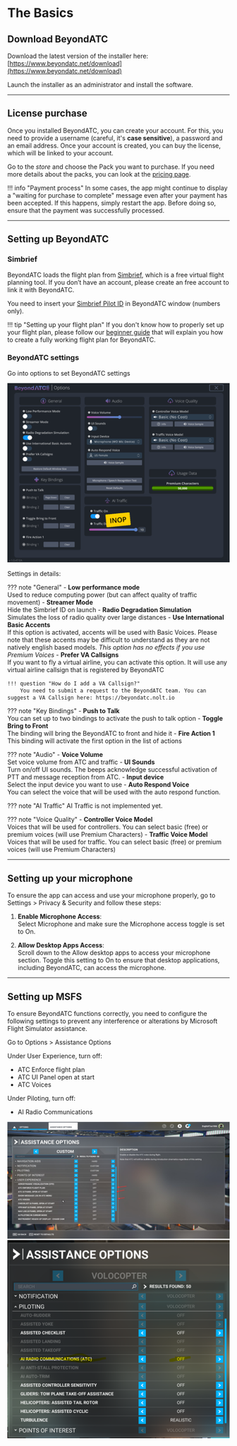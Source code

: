 # The Basics

## Download BeyondATC

Download the latest version of the installer here: [https://www.beyondatc.net/download](https://www.beyondatc.net/download)

Launch the installer as an administrator and install the software.

---

## License purchase

Once you installed BeyondATC, you can create your account. For this, you need to provide a username (careful, it's **case sensitive**), a password and an email address. Once your account is created, you can buy the license, which will be linked to your account. 

Go to the *store* and choose the Pack you want to purchase. If you need more details about the packs, you can look at the [pricing page](pricing.md).

!!! info "Payment process"
    In some cases, the app might continue to display a "waiting for purchase to complete" message even after your payment has been accepted. If this happens, simply restart the app. Before doing so, ensure that the payment was successfully processed.

---

## Setting up BeyondATC

### Simbrief

BeyondATC loads the flight plan from [Simbrief](https://www.simbrief.com), which is a free virtual flight planning tool. If you don’t have an account, please create an free account to link it with BeyondATC.

You need to insert your [Simbrief Pilot ID](https://dispatch.simbrief.com/account) in BeyondATC window (numbers only).

!!! tip "Setting up your flight plan"
    If you don't know how to properly set up your flight plan, please follow our [beginner guide](../beginner-guide/preflight.md) that will explain you how to create a fully working flight plan for BeyondATC.


### BeyondATC settings

Go into options to set BeyondATC settings

![Option page in BeyondATC](image-2.png)

Settings in details:

??? note "General"
    - **Low performance mode**  
    Used to reduce computing power (but can affect quality of traffic movement)
    - **Streamer Mode**  
    Hide the Simbrief ID on launch
    - **Radio Degradation Simulation**  
    Simulates the loss of radio quality over large distances
    - **Use International Basic Accents**  
    If this option is activated, accents will be used with Basic Voices. Please note that these accents may be difficult to understand as they are not natively english based models.
    *This option has no effects if you use Premium Voices*
    - **Prefer VA Callsigns**  
    If you want to fly a virtual airline, you can activate this option. It will use any virtual airline callsign that is registered by BeyondATC
    
    !!! question "How do I add a VA Callsign?"
        You need to submit a request to the BeyondATC team. You can suggest a VA Callsign here: https://beyondatc.nolt.io
        
??? note "Key Bindings"
    - **Push to Talk**  
    You can set up to two bindings to activate the push to talk option
    - **Toggle Bring to Front**  
    The binding will bring the BeyondATC to front and hide it
    - **Fire Action 1**  
    This binding will activate the first option in the list of actions
        
??? note "Audio"
    - **Voice Volume**  
    Set voice volume from ATC and traffic
    - **UI Sounds**  
    Turn on/off UI sounds. The beeps acknowledge successful activation of PTT and message reception from ATC.
    - **Input device**  
    Select the input device you want to use
    - **Auto Respond Voice**  
    You can select the voice that will be used with the auto respond function.
        
??? note "AI Traffic"
    AI Traffic is not implemented yet.
        
??? note "Voice Quality"
    - **Controller Voice Model**  
    Voices that will be used for controllers. You can select basic (free) or premium voices (will use Premium Characters)
    - **Traffic Voice Model**  
    Voices that will be used for traffic. You can select basic (free) or premium voices (will use Premium Characters)

---

## Setting up your microphone

To ensure the app can access and use your microphone properly, go to Settings > Privacy & Security and follow these steps:

1. **Enable Microphone Access**:  
Select Microphone and make sure the Microphone access toggle is set to On.

2. **Allow Desktop Apps Access**:  
Scroll down to the Allow desktop apps to access your microphone section.
Toggle this setting to On to ensure that desktop applications, including BeyondATC, can access the microphone.

---

## Setting up MSFS

To ensure BeyondATC functions correctly, you need to configure the following settings to prevent any interference or alterations by Microsoft Flight Simulator assistance.

Go to Options &gt; Assistance Options

Under User Experience, turn off:  

- ATC Enforce flight plan
- ATC UI Panel open at start
- ATC Voices

Under Piloting, turn off:  

- AI Radio Communications

![Assistance options to disable in user experience](image.png)
![Assistance option to disable in piloting](image-1.png)